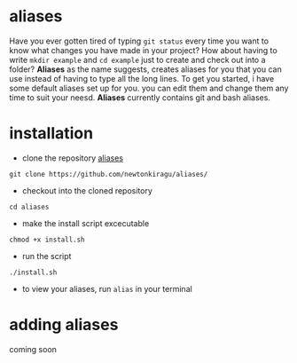 # aliases
Have you ever gotten tired of typing `git status` every time you want to know what changes you have made in your project? How about having to write `mkdir example` and `cd example` just to create and check out into a folder? **Aliases** as the name suggests, creates aliases for you that you can use instead of having to type all the long lines.
To get you started, i have some default aliases set up for you. you can edit them and change them any time to suit your neesd.
**Aliases** currently contains git and bash aliases.

# installation
- clone the repository [aliases](https://github.com/newtonkiragu/aliases/)
```$
git clone https://github.com/newtonkiragu/aliases/
```
- checkout into the cloned repository
```$
cd aliases
```
- make the install script excecutable
```$
chmod +x install.sh
```
- run the script
```$
./install.sh
```
- to view your aliases, run `alias` in your terminal

# adding aliases
coming soon
